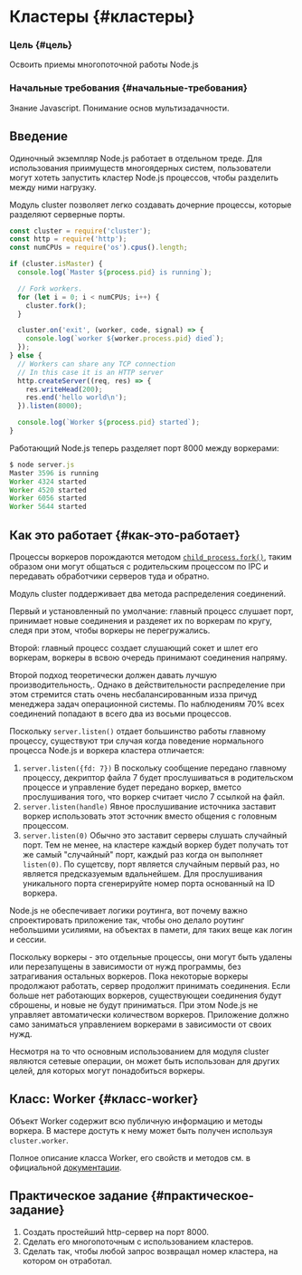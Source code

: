 # Кластеры {#кластеры}

### Цель {#цель}

Освоить приемы многопоточной работы Node.js

### Начальные требования {#начальные-требования}

Знание Javascript. Понимание основ мультизадачности.

## Введение

Одиночный экземпляр Node.js работает в отдельном треде. Для использования приимуществ многоядерных систем, пользователи могут хотеть запустить кластер Node.js процессов, чтобы разделить между ними нагрузку.

Модуль cluster позволяет легко создавать дочерние процессы, которые разделяют серверные порты.

```js
const cluster = require('cluster');
const http = require('http');
const numCPUs = require('os').cpus().length;

if (cluster.isMaster) {
  console.log(`Master ${process.pid} is running`);

  // Fork workers.
  for (let i = 0; i < numCPUs; i++) {
    cluster.fork();
  }

  cluster.on('exit', (worker, code, signal) => {
    console.log(`worker ${worker.process.pid} died`);
  });
} else {
  // Workers can share any TCP connection
  // In this case it is an HTTP server
  http.createServer((req, res) => {
    res.writeHead(200);
    res.end('hello world\n');
  }).listen(8000);

  console.log(`Worker ${process.pid} started`);
}
```

Работающий Node.js теперь разделяет порт 8000 между воркерами:

```js
$ node server.js
Master 3596 is running
Worker 4324 started
Worker 4520 started
Worker 6056 started
Worker 5644 started
```

## Как это работает {#как-это-работает}

Процессы воркеров порождаются методом [`child_process.fork()`](https://nodejs.org/dist/latest-v8.x/docs/api/child_process.html#child_process_child_process_fork_modulepath_args_options), таким образом они могут общаться с родительским процессом по IPC и передавать обработчики серверов туда и обратно.

Модуль cluster поддерживает два метода распределения соединений.

Первый и установленный по умолчание: главный процесс слушает порт, принимает новые соединения и раздеяет их по воркерам по кругу, следя при этом, чтобы воркеры не перегружались.

Второй: главный процесс создает слушающий сокет и шлет его воркерам, воркеры в всвою очередь принимают соединения напряму.

Второй подход теоретически должен давать лучшую производительность,. Однако в действительности распределение при этом стремится стать очень несбалансированным изза причуд менеджера задач операционной системы. По наблюдениям 70% всех соединений попадают в всего два из восьми процессов.

Поскольку `server.listen()` отдает большинство работы главному процессу, существуют три случая когда поведение нормального процесса Node.js и воркера кластера отличается:

1. `server.listen({fd: 7})` B поскольку сообщение передано главному процессу, декриптор файла 7 будет прослушиваться в родительском процессе и управление будет передано воркер, вметсо прослушивания того, что воркер считает число 7 ссылкой на файл.
2. `server.listen(handle)` Явное прослушивание источника заставит воркер использовать этот эсточник вместо общения с головным процессом.
3. `server.listen(0)` Обычно это заставит серверы слушать случайный порт. Тем не менее, на кластере каждый воркер будет получать тот же самый "случайный" порт, каждый раз когда он выполняет `listen(0)`. По сущетсву, порт является случайным первый раз, но является предсказуемым вдальнейшем. Для прослушивания уникального порта сгенерируйте номер порта основанный на ID воркера.

Node.js не обеспечивает логики роутинга, вот почему важно спроектировать приложение так, чтобы оно делало роутинг небольшими усилиями, на объектах в памети, для таких веще как логин и сессии.

Поскольку воркеры - это отдельные процессы, они могут быть удалены или перезапущены в зависимости от нужд программы, без затрагивания остальных воркеров. Пока некоторые воркеры продолжают работать, сервер продолжит принимать соединения. Если больше нет работающих воркеров, существующеи соединения будут сброшены, и новые не будут приниматься. При этом Node.js не управляет автоматически количеством воркеров. Приложение должно само заниматься управлением воркерами в зависимости от своих нужд.

Несмотря на то что основным использованием для модуля cluster являются сетевые операции, он может быть использован для других целей, для которых могут понадобиться воркеры.

## Класс: Worker {#класс-worker}

Объект Worker содержит всю публичную информацию и методы воркера. В мастере достуть к нему может быть получен используя `cluster.worker`.

Полное описание класса Worker, его свойств и методов см. в официальной [документации](https://nodejs.org/dist/latest-v8.x/docs/api/cluster.html#cluster_class_worker).

## **Практическое задание** {#практическое-задание}

1. Создать простейший http-сервер на порт 8000.
2. Сделать его многопоточным с использованием кластеров.
3. Сделать так, чтобы любой запрос возвращал номер кластера, на котором он отработал.



